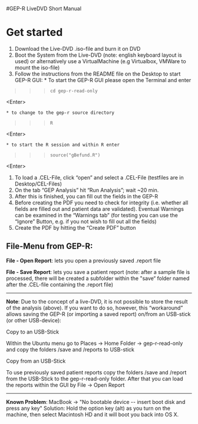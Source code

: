 #GEP-R LiveDVD Short Manual

# Get started #

  1. Download the Live-DVD .iso-file and burn it on DVD
  1. Boot the System from  the Live-DVD (note: english keyboard layout is used) or  alternatively use a VirtualMachine (e.g Virtualbox, VMWare to mount the iso-file)
  1. Follow the instructions from the README file on the Desktop to start GEP-R GUI:
    * To start the GEP-R GUI please open the Terminal and enter
> > > `cd gep-r-read-only` 

&lt;Enter&gt;


    * to change to the gep-r source directory
> > > `R` 

&lt;Enter&gt;


    * to start the R session and within R enter
> > > `source("gBefund.R")` 

&lt;Enter&gt;


  1. To load a .CEL-File, click “open” and select a .CEL-File (testfiles are in Desktop/CEL-Files)
  1. On the tab “GEP Analysis” hit “Run Analysis”; wait ~20 min.
  1. After this is finished, you can fill out the fields in the GEP-R
  1. Before creating the PDF you need to check for integrity (i.e. whether all fields are filled out and patient data are validated). Eventual Warnings can be examined in the “Warnings tab” (for testing you can use the “Ignore” Button, e.g. if you  not wish to fill out all the fields)
  1. Create the PDF by hitting the “Create PDF” button

## File-Menu from GEP-R: ##

**File - Open Report**: lets you open a previously saved .report file

**File - Save Report**: lets you save a patient report (note: after a sample file is processed, there will be created a subfolder within the "save“ folder named after the .CEL-file containing the .report file)


---


**Note**: Due to the concept of a live-DVD, it is not possible to store the result of the analysis (above). If you want to do so, however, this “workaround” allows saving the GEP-R (or importing a saved report) on/from an USB-stick (or other USB-device):

Copy  to an USB-Stick

Within the Ubuntu menu go to Places → Home Folder → gep-r-read-only and copy the folders /save and /reports to USB-stick

Copy from an USB-Stick

To use previously saved patient reports copy the folders /save and /report from the USB-Stick to the gep-r-read-only folder. After that you can load the reports within the GUI by File → Open Report


---


**Known Problem**: MacBook -> "No bootable device -- insert boot disk and press any key"
Solution: Hold the option key (alt) as you turn on the machine, then select Macintosh HD and it will boot you back into OS X.